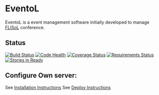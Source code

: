 EventoL
=======

EventoL is a event management software initially developed to manage [FLISoL](http://flisol.info/) conference.

Status
-------
[![Build Status](https://travis-ci.org/GNUtn/eventoL.svg?branch=master)](https://travis-ci.org/GNUtn/eventoL)
[![Code Health](https://landscape.io/github/GNUtn/eventoL/master/landscape.svg?style=flat)](https://landscape.io/github/GNUtn/eventoL/master)
[![Coverage Status](https://coveralls.io/repos/github/GNUtn/eventoL/badge.svg?branch=master)](https://coveralls.io/github/GNUtn/eventoL?branch=master)
[![Requirements Status](https://requires.io/github/GNUtn/eventoL/requirements.svg?branch=master)](https://requires.io/github/GNUtn/eventoL/requirements/?branch=master)
[![Stories in Ready](https://badge.waffle.io/GNUtn/eventoL.svg?label=ready&title=Ready)](http://waffle.io/GNUtn/eventoL)

Configure Own server:
---------------------
See [Installation Instructions](https://github.com/GNUtn/eventoL/blob/master/docs/installation.md)
See [Deploy Instructions](https://github.com/GNUtn/eventoL/blob/master/docs/deploy.md)
